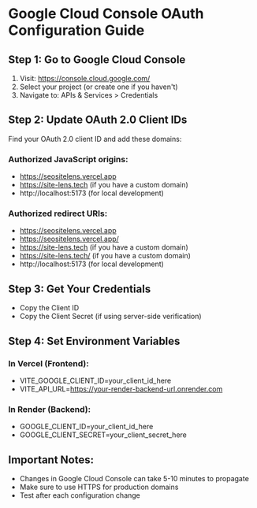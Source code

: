 # Google Cloud Console OAuth Configuration Guide

## Step 1: Go to Google Cloud Console
1. Visit: https://console.cloud.google.com/
2. Select your project (or create one if you haven't)
3. Navigate to: APIs & Services > Credentials

## Step 2: Update OAuth 2.0 Client IDs
Find your OAuth 2.0 client ID and add these domains:

### Authorized JavaScript origins:
- https://seositelens.vercel.app
- https://site-lens.tech (if you have a custom domain)
- http://localhost:5173 (for local development)

### Authorized redirect URIs:
- https://seositelens.vercel.app
- https://seositelens.vercel.app/
- https://site-lens.tech (if you have a custom domain)
- https://site-lens.tech/ (if you have a custom domain)
- http://localhost:5173 (for local development)

## Step 3: Get Your Credentials
- Copy the Client ID
- Copy the Client Secret (if using server-side verification)

## Step 4: Set Environment Variables
### In Vercel (Frontend):
- VITE_GOOGLE_CLIENT_ID=your_client_id_here
- VITE_API_URL=https://your-render-backend-url.onrender.com

### In Render (Backend):
- GOOGLE_CLIENT_ID=your_client_id_here
- GOOGLE_CLIENT_SECRET=your_client_secret_here

## Important Notes:
- Changes in Google Cloud Console can take 5-10 minutes to propagate
- Make sure to use HTTPS for production domains
- Test after each configuration change